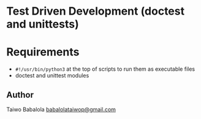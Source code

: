 #	Test Driven Development (doctest and unittests)

# Requirements
- ```#!/usr/bin/python3``` at the top of scripts to run them as executable files
- doctest  and unittest modules



## Author
Taiwo Babalola <babalolataiwop@gmail.com>
